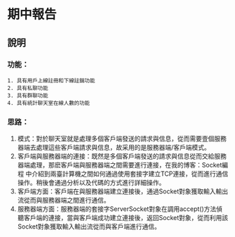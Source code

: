 # 期中報告
## 說明  
### 功能：  
    1. 具有用戶上線註冊和下線註銷功能  
    2. 具有私聊功能  
    3. 具有群聊功能  
    4. 具有統計聊天室在線人數的功能  
      
### 思路：  
1. 模式：對於聊天室就是處理多個客戶端發送的請求與信息，從而需要壹個服務器端去處理這些客戶端請求與信息，故采用的是服務器端/客戶端模式。  
2. 客戶端與服務器端的連接：既然是多個客戶端發送的請求與信息從而交給服務器端處理，那麽客戶端與服務器端之間需要進行連接，在我的博客：Socket編程 中介紹到兩臺計算機之間如何通過使用套接字建立TCP連接，從而進行通信操作。稍後會通過分析以及代碼的方式進行詳細操作。
3. 客戶端方面：客戶端在與服務器端建立連接後，通過Socket對象獲取輸入輸出流從而與服務器端之間進行通信。  
4. 服務器端方面：服務器端的套接字ServerSocket對象在調用accept()方法偵聽客戶端的連接，當與客戶端成功建立連接後，返回Socket對象，從而利用該Socket對象獲取輸入輸出流從而與客戶端進行通信。  



